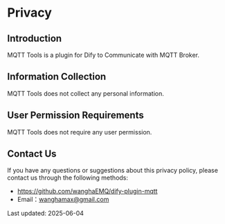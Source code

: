 # Privacy

## Introduction

MQTT Tools is a plugin for Dify to Communicate with MQTT Broker.

## Information Collection

MQTT Tools does not collect any personal information.

## User Permission Requirements

MQTT Tools does not require any user permission.

## Contact Us

If you have any questions or suggestions about this privacy policy, please contact us through the following methods:
- https://github.com/wanghaEMQ/dify-plugin-mqtt
- Email：wanghamax@gmail.com

Last updated: 2025-06-04

